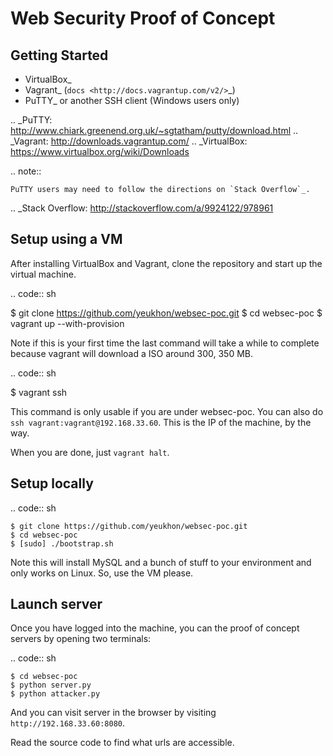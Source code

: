 # Web Security Proof of Concept

## Getting Started


- VirtualBox_
- Vagrant_ (`docs <http://docs.vagrantup.com/v2/>`_)
- PuTTY_ or another SSH client (Windows users only)

.. _PuTTY: http://www.chiark.greenend.org.uk/~sgtatham/putty/download.html
.. _Vagrant: http://downloads.vagrantup.com/
.. _VirtualBox: https://www.virtualbox.org/wiki/Downloads

.. note::

    PuTTY users may need to follow the directions on `Stack Overflow`_.

.. _Stack Overflow: http://stackoverflow.com/a/9924122/978961

## Setup using a VM

After installing VirtualBox and Vagrant, clone the repository and start up the
virtual machine.

.. code:: sh

   $ git clone https://github.com/yeukhon/websec-poc.git
   $ cd websec-poc
   $ vagrant up --with-provision

Note if this is your first time the last command will take a while to complete
because vagrant will download a ISO around 300, 350 MB.

.. code:: sh

   $ vagrant ssh

This command is only usable if you are under websec-poc. You can also
do ``ssh vagrant:vagrant@192.168.33.60``. This is the IP of the machine, by the
way.

When you are done, just ``vagrant halt``.

## Setup locally

.. code:: sh
    
    $ git clone https://github.com/yeukhon/websec-poc.git
    $ cd websec-poc
    $ [sudo] ./bootstrap.sh

Note this will install MySQL and a bunch of stuff to your environment
and only works on Linux. So, use the VM please.

## Launch server

Once you have logged into the machine, you can the proof of concept servers by
opening two terminals:

.. code:: sh

    $ cd websec-poc
    $ python server.py
    $ python attacker.py

And you can visit server in the browser by visiting ``http://192.168.33.60:8080``.

Read the source code to find what urls are accessible.
